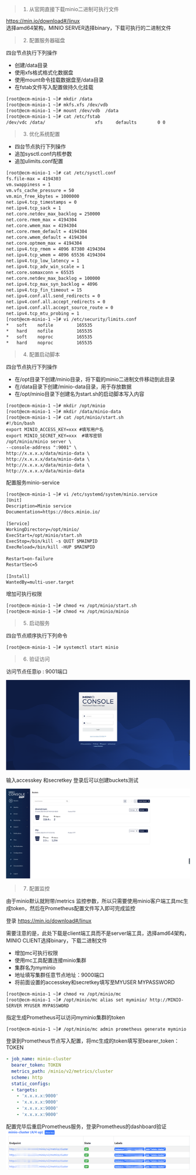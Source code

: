 > 1. 从官网直接下载minio二进制可执行文件  

https://min.io/download#/linux  
选择amd64架构，MINIO SERVER选择binary，下载可执行的二进制文件  


> 2. 配置服务器磁盘 

四台节点执行下列操作  
* 创建/data目录  
* 使用xfs格式格式化数据盘  
* 使用mount命令挂载数据盘至/data目录  
* 在fstab文件写入配置做持久化挂载
```shell  
[root@ecm-minio-1 ~]# mkdir /data
[root@ecm-minio-1 ~]# mkfs.xfs /dev/vdb
[root@ecm-minio-1 ~]# mount /dev/vdb  /data
[root@ecm-minio-1 ~]# cat /etc/fstab  
/dev/vdc /data/                   xfs     defaults        0 0  
```
> 3. 优化系统配置

* 四台节点执行下列操作  
* 追加sysctl.conf内核参数  
* 追加ulimits.conf配置  
```shell
[root@ecm-minio-1 ~]# cat /etc/sysctl.conf
fs.file-max = 4194303
vm.swappiness = 1
vm.vfs_cache_pressure = 50
vm.min_free_kbytes = 1000000
net.ipv4.tcp_timestamps = 0
net.ipv4.tcp_sack = 1
net.core.netdev_max_backlog = 250000
net.core.rmem_max = 4194304
net.core.wmem_max = 4194304
net.core.rmem_default = 4194304
net.core.wmem_default = 4194304
net.core.optmem_max = 4194304
net.ipv4.tcp_rmem = 4096 87380 4194304
net.ipv4.tcp_wmem = 4096 65536 4194304
net.ipv4.tcp_low_latency = 1
net.ipv4.tcp_adv_win_scale = 1
net.core.somaxconn = 65535
net.core.netdev_max_backlog = 100000
net.ipv4.tcp_max_syn_backlog = 4096
net.ipv4.tcp_fin_timeout = 15
net.ipv4.conf.all.send_redirects = 0
net.ipv4.conf.all.accept_redirects = 0
net.ipv4.conf.all.accept_source_route = 0
net.ipv4.tcp_mtu_probing = 1
[root@ecm-minio-1 ~]# vi /etc/security/limits.conf
*   soft    nofile         165535
*   hard    nofile         165535
*   soft    noproc         165535
*   hard    noproc         165535
```

> 4. 配置启动脚本

四台节点执行下列操作

* 在/opt目录下创建/minio目录，将下载的minio二进制文件移动到此目录
* 在/data目录下创建/minio-data目录，用于存放数据  
* 在/opt/minio目录下创建名为start.sh的启动脚本写入内容 
```shell
[root@ecm-minio-1 ~]# mkdir /opt/minio  
[root@ecm-minio-1 ~]# mkdir /data/minio-data  
[root@ecm-minio-1 ~]# cat /opt/minio/start.sh  
#!/bin/bash  
export MINIO_ACCESS_KEY=xxx #填写用户名  
export MINIO_SECRET_KEY=xxx  #填写密钥  
/opt/minio/minio server \
--console-address ":9001" \
http://x.x.x.x/data/minio-data \
http://x.x.x.x/data/minio-data \
http://x.x.x.x/data/minio-data \
http://x.x.x.x/data/minio-data  
```
配置服务minio-service  
```shell
[root@ecm-minio-1 ~]# vi /etc/systemd/system/minio.service
[Unit]  
Description=Minio service  
Documentation=https://docs.minio.io/

[Service]  
WorkingDirectory=/opt/minio/  
ExecStart=/opt/minio/start.sh
ExecStop=/bin/kill -s QUIT $MAINPID
ExecReload=/bin/kill -HUP $MAINPID
  
Restart=on-failure  
RestartSec=5

[Install]  
WantedBy=multi-user.target
```
增加可执行权限  
```shell
[root@ecm-minio-1 ~]# chmod +x /opt/minio/start.sh  
[root@ecm-minio-1 ~]# chmod +x /opt/minio/minio
```

> 5. 启动服务

四台节点顺序执行下列命令  
```shell
[root@ecm-minio-1 ~]# systemctl start minio
```
> 6. 验证访问

访问节点任意ip : 9001端口  

![login](./img/login.png)

输入accesskey 和secretkey 登录后可以创建buckets测试

![buckets](./img/buckets.png)

> 7. 配置监控 

由于minio默认就附带/metrics 监控参数，所以只需要使用minio客户端工具mc生成token，然后在Prometheus配置文件写入即可完成监控  

登录 
https://min.io/download#/linux  

需要注意的是，此处下载是client端工具而不是server端工具，选择amd64架构，MINIO CLIENT选择binary，下载二进制文件

* 增加mc可执行权限  
* 使用mc工具配置连接minio集群  
* 集群名为myminio  
* 地址填写集群任意节点地址：9000端口  
* 将前面设置的accesskey和secretkey填写至MYUSER  MYPASSWORD
```shell
[root@ecm-minio-1 ~]# chmod +x /opt/minio/mc  
[root@ecm-minio-1 ~]# /opt/minio/mc alias set myminio/ http://MINIO-SERVER MYUSER MYPASSWORD
```
指定生成Prometheus可以访问myminio集群的token
```shell
[root@ecm-minio-1 ~]# /opt/minio/mc admin prometheus generate myminio
```

登录到Prometheus节点写入配置，将mc生成的token填写至bearer_token：TOKEN
```yaml
- job_name: minio-cluster
  bearer_token: TOKEN
  metrics_path: /minio/v2/metrics/cluster
  scheme: http
  static_configs:
  - targets: 
    - 'x.x.x.x:9000'
    - 'x.x.x.x:9000'
    - 'x.x.x.x:9000'
    - 'x.x.x.x:9000'
```
配置完毕后重启Prometheus服务，登录Prometheus的dashboard验证
![](./img/minio-monitor.png)